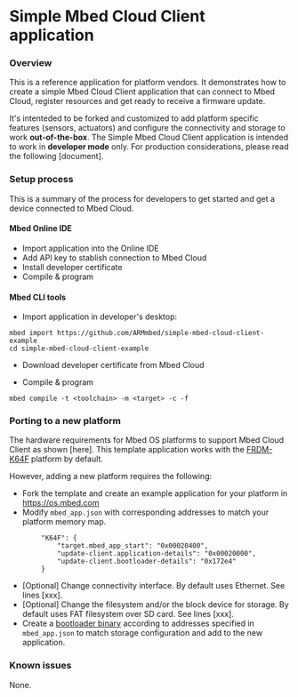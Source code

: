 # Simple Mbed Cloud Client application

### Overview

This is a reference application for platform vendors. It demonstrates how to create a simple Mbed Cloud Client application that can connect to Mbed Cloud, register resources and get ready to receive a firmware update.

It's intenteded to be forked and customized to add platform specific features (sensors, actuators) and configure the connectivity and storage to work **out-of-the-box**.
The Simple Mbed Cloud Client application is intended to work in **developer mode** only. For production considerations, please read the following [document].

### Setup process

This is a summary of the process for developers to get started and get a device connected to Mbed Cloud.

#### Mbed Online IDE

- Import application into the Online IDE
- Add API key to stablish connection to Mbed Cloud
- Install developer certificate
- Compile & program

#### Mbed CLI tools

- Import application in developer's desktop:

```
mbed import https://github.com/ARMmbed/simple-mbed-cloud-client-example
cd simple-mbed-cloud-client-example
```
- Download developer certificate from Mbed Cloud

- Compile & program

```
mbed compile -t <toolchain> -m <target> -c -f
```

### Porting to a new platform

The hardware requirements for Mbed OS platforms to support Mbed Cloud Client as shown [here].
This template application works with the [FRDM-K64F](https://os.mbed.com/platforms/FRDM-K64F/) platform by default.

However, adding a new platform requires the following:

- Fork the template and create an example application for your platform in https://os.mbed.com
- Modify `mbed_app.json` with corresponding addresses to match your platform memory map.

```
        "K64F": {
            "target.mbed_app_start": "0x00020400",
            "update-client.application-details": "0x00020000",
            "update-client.bootloader-details": "0x172e4"
        }
```
- [Optional] Change connectivity interface. By default uses Ethernet. See lines [xxx].
- [Optional] Change the filesystem and/or the block device for storage. By default uses FAT filesystem over SD card. See lines [xxx].
- Create a [bootloader binary](TBD) according to addresses specified in `mbed_app.json` to match storage configuration and add to the new application.


### Known issues

None.


